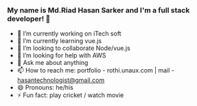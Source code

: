 ### My name is Md.Riad Hasan Sarker and I'm a full stack developer!  👋


- 🔭 I’m currently working on iTech soft
- 🌱 I’m currently learning vue.js
- 👯 I’m looking to collaborate Node/vue.js
- 🤔 I’m looking for help with AWS
- 💬 Ask me about anything
- 📫 How to reach me: portfolio - rothi.unaux.com |  mail - hasantechnologist@gmail.com
- 😄 Pronouns: he/his
- ⚡ Fun fact: play cricket / watch movie
